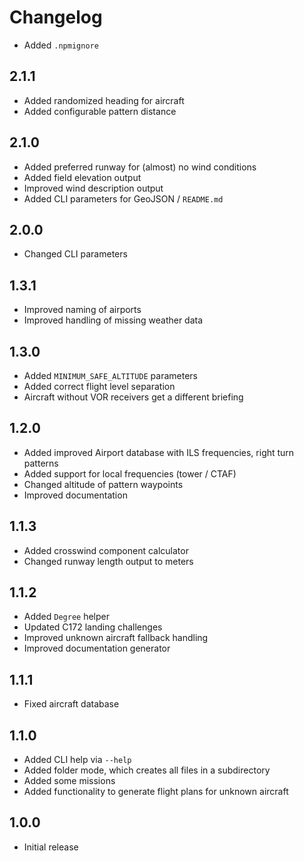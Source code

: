 # Changelog

- Added `.npmignore`

## 2.1.1

- Added randomized heading for aircraft
- Added configurable pattern distance

## 2.1.0

- Added preferred runway for (almost) no wind conditions
- Added field elevation output
- Improved wind description output
- Added CLI parameters for GeoJSON / `README.md`

## 2.0.0

- Changed CLI parameters

## 1.3.1

- Improved naming of airports
- Improved handling of missing weather data

## 1.3.0

- Added `MINIMUM_SAFE_ALTITUDE` parameters
- Added correct flight level separation
- Aircraft without VOR receivers get a different briefing

## 1.2.0

- Added improved Airport database with ILS frequencies, right turn patterns
- Added support for local frequencies (tower / CTAF)
- Changed altitude of pattern waypoints
- Improved documentation

## 1.1.3

- Added crosswind component calculator
- Changed runway length output to meters

## 1.1.2

- Added `Degree` helper
- Updated C172 landing challenges
- Improved unknown aircraft fallback handling
- Improved documentation generator

## 1.1.1

- Fixed aircraft database

## 1.1.0

- Added CLI help via `--help`
- Added folder mode, which creates all files in a subdirectory
- Added some missions
- Added functionality to generate flight plans for unknown aircraft

## 1.0.0

- Initial release
